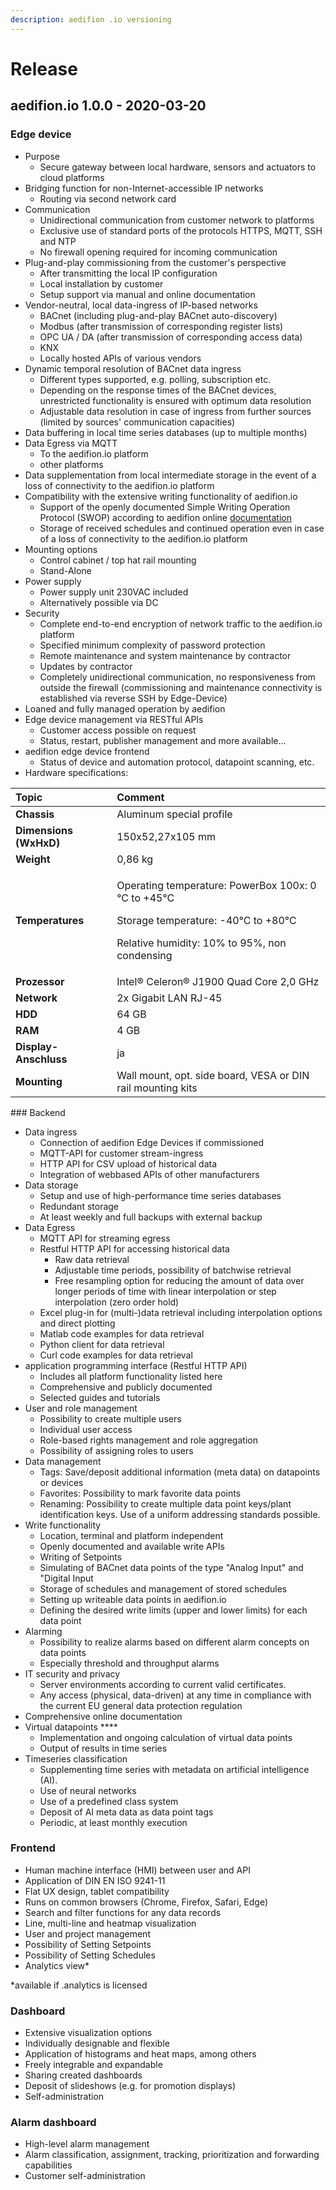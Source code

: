 ```yaml
---
description: aedifion .io versioning
---
```


# Release

## aedifion.io 1.0.0 - 2020-03-20

### Edge device

* Purpose
  * Secure gateway between local hardware, sensors and actuators to cloud platforms 
* Bridging function for non-Internet-accessible IP networks
  * Routing via second network card 
* Communication 
  * Unidirectional communication from customer network to platforms 
  * Exclusive use of standard ports of the protocols HTTPS, MQTT, SSH and NTP 
  * No firewall opening required for incoming communication 
* Plug-and-play commissioning from the customer's perspective 
  * After transmitting the local IP configuration 
  * Local installation by customer 
  * Setup support via manual and online documentation 
* Vendor-neutral, local data-ingress of IP-based networks
  * BACnet \(including plug-and-play BACnet auto-discovery\) 
  * Modbus \(after transmission of corresponding register lists\) 
  * OPC UA / DA \(after transmission of corresponding access data\)
  * KNX 
  * Locally hosted APIs of various vendors
* Dynamic temporal resolution of BACnet data ingress 
  * Different types supported, e.g. polling, subscription etc.
  * Depending on the response times of the BACnet devices, unrestricted functionality is ensured with optimum data resolution 
  * Adjustable data resolution in case of ingress from further sources \(limited by sources' communication capacities\)  
* Data buffering in local time series databases \(up to multiple months\)  
* Data Egress via MQTT
  * To the aedifion.io platform
  * other platforms
* Data supplementation from local intermediate storage in the event of a loss of connectivity to the aedifion.io platform 
* Compatibility with the extensive writing functionality of aedifion.io 
  * Support of the openly documented Simple Writing Operation Protocol \(SWOP\) according to aedifion online [documentation](https://docs.aedifion.io/docs/developers/writing-protocol) 
  * Storage of received schedules and continued operation even in case of a loss of connectivity to the aedifion.io platform 
* Mounting options 
  * Control cabinet / top hat rail mounting 
  * Stand-Alone 
* Power supply 
  * Power supply unit 230VAC included 
  * Alternatively possible via DC 
* Security 
  * Complete end-to-end encryption of network traffic to the aedifion.io platform 
  * Specified minimum complexity of password protection 
  * Remote maintenance and system maintenance by contractor 
  * Updates by contractor
  * Completely unidirectional communication, no responsiveness from outside the firewall \(commissioning and maintenance connectivity is established via reverse SSH by Edge-Device\) 
* Loaned and fully managed operation by aedifion
* Edge device management via RESTful APIs 
  * Customer access possible on request 
  * Status, restart, publisher management and more available... 
* aedifion edge device frontend
  * Status of device and automation protocol, datapoint scanning, etc.
* Hardware specifications:

<table>
  <thead>
    <tr>
      <th style="text-align:left">Topic</th>
      <th style="text-align:left">Comment</th>
    </tr>
  </thead>
  <tbody>
    <tr>
      <td style="text-align:left"><b>Chassis</b>
      </td>
      <td style="text-align:left">Aluminum special profile</td>
    </tr>
    <tr>
      <td style="text-align:left"><b>Dimensions (WxHxD)</b>
      </td>
      <td style="text-align:left">150x52,27x105 mm</td>
    </tr>
    <tr>
      <td style="text-align:left"><b>Weight</b>
      </td>
      <td style="text-align:left">0,86 kg</td>
    </tr>
    <tr>
      <td style="text-align:left"><b>Temperatures</b>
      </td>
      <td style="text-align:left">
        <p>Operating temperature: PowerBox 100x: 0 &#xB0;C to +45&#xB0;C</p>
        <p>Storage temperature: -40&#xB0;C to +80&#xB0;C</p>
        <p>Relative humidity: 10% to 95%, non condensing</p>
      </td>
    </tr>
    <tr>
      <td style="text-align:left"><b>Prozessor</b>
      </td>
      <td style="text-align:left">Intel&#xAE; Celeron&#xAE; J1900 Quad Core 2,0 GHz</td>
    </tr>
    <tr>
      <td style="text-align:left"><b>Network</b>
      </td>
      <td style="text-align:left">2x Gigabit LAN RJ-45</td>
    </tr>
    <tr>
      <td style="text-align:left"><b>HDD</b>
      </td>
      <td style="text-align:left">64 GB</td>
    </tr>
    <tr>
      <td style="text-align:left"><b>RAM</b>
      </td>
      <td style="text-align:left">4 GB</td>
    </tr>
    <tr>
      <td style="text-align:left"><b>Display-Anschluss</b>
      </td>
      <td style="text-align:left">ja</td>
    </tr>
    <tr>
      <td style="text-align:left"><b>Mounting</b>
      </td>
      <td style="text-align:left">Wall mount, opt. side board, VESA or DIN rail mounting kits</td>
    </tr>
  </tbody>
</table>### Backend

* Data ingress 
  * Connection of aedifion Edge Devices if commissioned 
  * MQTT-API for customer stream-ingress 
  * HTTP API for CSV upload of historical data 
  * Integration of webbased APIs of other manufacturers 
* Data storage 
  * Setup and use of high-performance time series databases 
  * Redundant storage 
  * At least weekly and full backups with external backup 
* Data Egress 
  * MQTT API for streaming egress
  * Restful HTTP API for accessing historical data
    * Raw data retrieval
    * Adjustable time periods, possibility of batchwise retrieval
    * Free resampling option for reducing the amount of data over longer periods of time with linear interpolation or step interpolation \(zero order hold\) 
  * Excel plug-in for \(multi-\)data retrieval including interpolation options and direct plotting 
  * Matlab code examples for data retrieval
  * Python client for data retrieval
  * Curl code examples for data retrieval
* application programming interface \(Restful HTTP API\) 
  * Includes all platform functionality listed here 
  * Comprehensive and publicly documented 
  * Selected guides and tutorials 
* User and role management 
  * Possibility to create multiple users 
  * Individual user access 
  * Role-based rights management and role aggregation 
  * Possibility of assigning roles to users 
* Data management 
  * Tags: Save/deposit additional information \(meta data\) on datapoints or devices
  * Favorites: Possibility to mark favorite data points 
  * Renaming: Possibility to create multiple data point keys/plant identification keys. Use of a uniform addressing standards possible. 
* Write functionality
  * Location, terminal and platform independent
  * Openly documented and available write APIs
  * Writing of Setpoints
  * Simulating of BACnet data points of the type "Analog Input" and "Digital Input
  * Storage of schedules and management of stored schedules
  * Setting up writeable data points in aedifion.io
  * Defining the desired write limits \(upper and lower limits\) for each data point
* Alarming 
  * Possibility to realize alarms based on different alarm concepts on data points 
  * Especially threshold and throughput alarms 
* IT security and privacy
  * Server environments according to current valid certificates. 
  * Any access \(physical, data-driven\) at any time in compliance with the current EU general data protection regulation 
* Comprehensive online documentation 
* Virtual datapoints ****
  * Implementation and ongoing calculation of virtual data points
  * Output of results in time series
* Timeseries classification 
  * Supplementing time series with metadata on artificial intelligence \(AI\). 
  * Use of neural networks
  * Use of a predefined class system
  * Deposit of AI meta data as data point tags
  * Periodic, at least monthly execution

### Frontend

* Human machine interface \(HMI\) between user and API
* Application of DIN EN ISO 9241-11
* Flat UX design, tablet compatibility
* Runs on common browsers \(Chrome, Firefox, Safari, Edge\)
* Search and filter functions for any data records
* Line, multi-line and heatmap visualization
* User and project management
* Possibility of Setting Setpoints
* Possibility of Setting Schedules
* Analytics view\*

\*available if .analytics is licensed

### Dashboard 

* Extensive visualization options
* Individually designable and flexible
* Application of histograms and heat maps, among others
* Freely integrable and expandable
* Sharing created dashboards
* Deposit of slideshows \(e.g. for promotion displays\)
* Self-administration

### Alarm dashboard 

* High-level alarm management
* Alarm classification, assignment, tracking, prioritization and forwarding capabilities
* Customer self-administration

#### 



